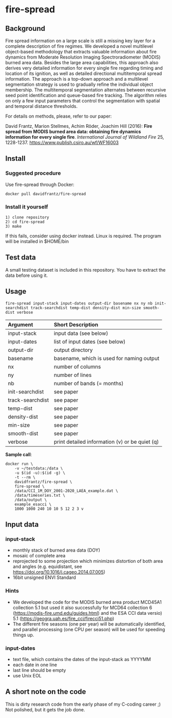 # fire-spread

## Background

Fire spread information on a large scale is still a missing key layer for a complete description of fire regimes.
We developed a novel multilevel object-based methodology that extracts valuable information about fire dynamics from
Moderate Resolution Imaging Spectroradiometer (MODIS) burned area data. Besides the large area capabilities, this
approach also derives very detailed information for every single fire regarding timing and location of its ignition, as well as
detailed directional multitemporal spread information. The approach is a top–down approach and a multilevel
segmentation strategy is used to gradually refine the individual object membership. The multitemporal segmentation
alternates between recursive seed point identification and queue-based fire tracking. The algorithm relies on only a few
input parameters that control the segmentation with spatial and temporal distance thresholds. 

For details on methods, please, refer to our paper:

David Frantz, Marion Stellmes, Achim Röder, Joachim Hill (2016): **Fire spread from MODIS burned area data: obtaining fire dynamics information for every single fire**. *International Journal of Wildland Fire* 25, 1228-1237. https://www.publish.csiro.au/wf/WF16003


## Install

### Suggested procedure

Use fire-spread through Docker: 

    docker pull davidfrantz/fire-spread

### Install it yourself

    1) clone repository
    2) cd fire-spread
    3) make

If this fails, consider using docker instead.
Linux is required.
The program will be installed in $HOME/bin


## Test data

A small testing dataset is included in this repository. 
You have to extract the data before using it.


## Usage

    fire-spread input-stack input-dates output-dir basename nx ny nb init-searchdist track-searchdist temp-dist density-dist min-size smooth-dist verbose


|Argument| Short Description|
|:---|:---|
|input-stack|input data (see below)|
|input-dates|list of input dates (see below)|
|output-dir|output directory|
|basename|basename, which is used for naming output|
|nx|number of columns|
|ny|number of lines|
|nb|number of bands (= months)|
|init-searchdist|see paper|
|track-searchdist|see paper|
|temp-dist|see paper|
|density-dist|see paper|
|min-size|see paper|
|smooth-dist|see paper|
|verbose|print detailed information (v) or be quiet (q)|

**Sample call**:

    docker run \
        -v ~/testdata:/data \
        -u $(id -u):$(id -g) \
        -t --rm \
        davidfrantz/fire-spread \
        fire-spread \
        /data/CCI_1M_DOY_2001-2020_LAEA_example.dat \
        /data/timeseries.txt \
        /data/output \
        example_esacci \
        1000 1000 240 10 10 5 12 2 3 v


## Input data

### input-stack

* monthly stack of burned area data (DOY)
* mosaic of complete area
* reprojected to some projection which minimizes distortion of both area and angles (e.g. equidistant, see https://doi.org/10.1016/j.cageo.2014.07.005)
* 16bit unsigned ENVI Standard

### Hints

* We developed the code for the MODIS burned area product MCD45A1 collection 5.1 but used it also successfully for MCD64 collection 6 (https://modis-fire.umd.edu/guides.html) and the ESA CCI data versio) 5.1 (https://geogra.uah.es/fire_cci/firecci51.php) 
* The different fire seasons (one per year) will be automatically identified, and parallel processing (one CPU per season) will be used for speeding things up.

### input-dates

* text file, which contains the dates of the input-stack as YYYYMM
* each date in one line
* last line should be empty
* use Unix EOL


## A short note on the code

This is dirty research code from the early phase of my C-coding career ;)
Not polished, but it gets the job done.
